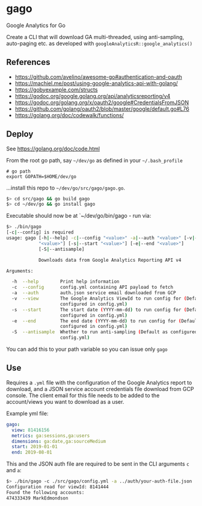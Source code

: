 # gago
Google Analytics for Go

Create a CLI that will download GA multi-threaded, using anti-sampling, auto-paging etc. as developed with `googleAnalyticsR::google_analytics()`

## References

* https://github.com/avelino/awesome-go#authentication-and-oauth
* https://machiel.me/post/using-google-analytics-api-with-golang/
* https://gobyexample.com/structs
* https://godoc.org/google.golang.org/api/analyticsreporting/v4
* https://godoc.org/golang.org/x/oauth2/google#CredentialsFromJSON
* https://github.com/golang/oauth2/blob/master/google/default.go#L76
* https://golang.org/doc/codewalk/functions/

## Deploy

See https://golang.org/doc/code.html

From the root go path, say `~/dev/go` as defined in your `~/.bash_profile`

```
# go path
export GOPATH=$HOME/dev/go
```

...install this repo to `~/dev/go/src/gago/gago.go`.

```sh
$> cd src/gago && go build gago
$> cd ~/dev/go && go install gago
```

Executable should now be at `~/dev/go/bin/gago - run via:

```sh
$> ./bin/gago
[-c|--config] is required
usage: gago [-h|--help] -c|--config "<value>" -a|--auth "<value>" [-v|--view
            "<value>"] [-s|--start "<value>"] [-e|--end "<value>"]
            [-S|--antisample]

            Downloads data from Google Analytics Reporting API v4

Arguments:

  -h  --help        Print help information
  -c  --config      config.yml containing API payload to fetch
  -a  --auth        auth.json service email downloaded from GCP 
  -v  --view        The Google Analytics ViewId to run config for (Default as
                    configured in config.yml)
  -s  --start       The start date (YYYY-mm-dd) to run config for (Default as
                    configured in config.yml)
  -e  --end         The end date (YYYY-mm-dd) to run config for (Default as
                    configured in config.yml)
  -S  --antisample  Whether to run anti-sampling (Default as configured in
                    config.yml)
```

You can add this to your path variable so you can issue only `gago`

## Use

Requires a `.yml` file with the configuration of the Google Analytics report to download, and a JSON service account credentials file download from GCP console.  The client email for this file needs to be added to the account/views you want to download as a user.

Example yml file:

```yml
gago:
  view: 81416156
  metrics: ga:sessions,ga:users
  dimensions: ga:date,ga:sourceMedium
  start: 2019-01-01
  end: 2019-08-01
```

This and the JSON auth file are required to be sent in the CLI arguments `c` and `a`:

```bash
$> ./bin/gago -c ./src/gago/config.yml -a ../auth/your-auth-file.json
Configuration read for viewId: 8141444
Found the following accounts:
474333439 MarkEdmondson
```

